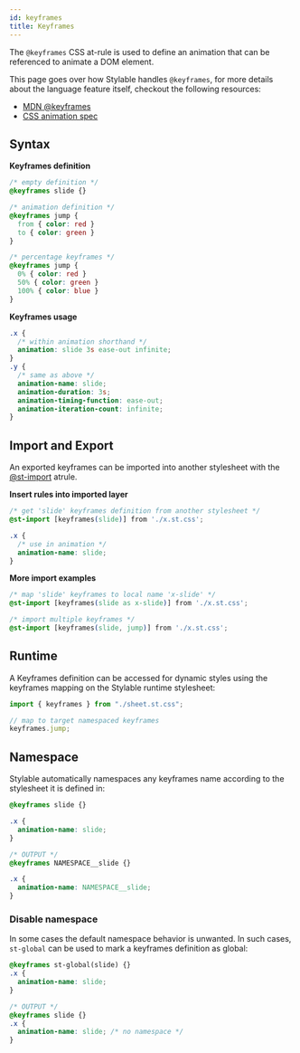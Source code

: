```yaml
---
id: keyframes
title: Keyframes
---
```


The `@keyframes` CSS at-rule is used to define an animation that can be referenced to animate a DOM element.

This page goes over how Stylable handles `@keyframes`, for more details about the language feature itself, checkout the following resources:
- [MDN @keyframes](https://developer.mozilla.org/en-US/docs/Web/CSS/@keyframes)
- [CSS animation spec](https://drafts.csswg.org/css-animations/#keyframes)

## Syntax

**Keyframes definition**
```css
/* empty definition */
@keyframes slide {}

/* animation definition */
@keyframes jump {
  from { color: red }
  to { color: green }
}

/* percentage keyframes */
@keyframes jump {
  0% { color: red }
  50% { color: green }
  100% { color: blue }
}
```

**Keyframes usage**
```css
.x {
  /* within animation shorthand */
  animation: slide 3s ease-out infinite;
}
.y {
  /* same as above */
  animation-name: slide;
  animation-duration: 3s;
  animation-timing-function: ease-out;
  animation-iteration-count: infinite;
}
```

## Import and Export

An exported keyframes can be imported into another stylesheet with the [@st-import](./imports.md) atrule.

**Insert rules into imported layer**

```css
/* get 'slide' keyframes definition from another stylesheet */
@st-import [keyframes(slide)] from './x.st.css';

.x {
  /* use in animation */
  animation-name: slide;
}
```

**More import examples**
```css
/* map 'slide' keyframes to local name 'x-slide' */
@st-import [keyframes(slide as x-slide)] from './x.st.css';

/* import multiple keyframes */
@st-import [keyframes(slide, jump)] from './x.st.css';
```

## Runtime

A Keyframes definition can be accessed for dynamic styles using the keyframes mapping on the Stylable runtime stylesheet:

```js
import { keyframes } from "./sheet.st.css";

// map to target namespaced keyframes
keyframes.jump;
```

## Namespace

Stylable automatically namespaces any keyframes name according to the stylesheet it is defined in:

```css
@keyframes slide {}

.x {
  animation-name: slide;
}

/* OUTPUT */
@keyframes NAMESPACE__slide {}

.x {
  animation-name: NAMESPACE__slide;
}
```

### Disable namespace

In some cases the default namespace behavior is unwanted. In such cases, `st-global` can be used to mark a keyframes definition as global:

<!-- ToDo: accept missing body to define just the symbol without overriding previous keyframes: "@keyframes st-global(slide);" for the case of external global keyframes -->
```css
@keyframes st-global(slide) {}
.x {
  animation-name: slide;
}

/* OUTPUT */
@keyframes slide {}
.x {
  animation-name: slide; /* no namespace */
}
```
